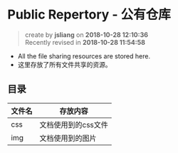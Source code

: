 Public Repertory - 公有仓库
===

> create by **jsliang** on **2018-10-28 12:10:36**   
> Recently revised in **2018-10-28 11:54:58**

* All the file sharing resources are stored here.
* 这里存放了所有文件共享的资源。

## 目录
| 文件名 | 存放内容            |
| ------ | ------------------- |
| css    | 文档使用到的css文件 |
| img    | 文档使用到的图片    |
